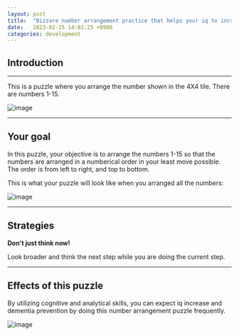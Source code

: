 ```yaml
---
layout: post
title:  "Bizzare number arrangement practice that helps your iq to increase"
date:   2023-02-25 14:02:25 +0900
categories: development
---
```


## Introduction

---

This is a puzzle where you arrange the number shown in the 4X4 tile. There are numbers 1-15.

![image](https://res.cloudinary.com/dg8gqr85x/image/upload/v1677389600/puzzle_qpa5ap.png)

---

## Your goal

In this puzzle, your objective is to arrange the numbers 1-15 so that the numbers are arranged in a numberical order in your least move possible. The order is from left to right, and top to bottom.

This is what your puzzle will look like when you arranged all the numbers:

![image](https://res.cloudinary.com/dg8gqr85x/image/upload/v1677390328/solution_aihz3m.png)

---

## Strategies

**Don't just think now!**

Look broader and think the next step while you are doing the current step.

---

## Effects of this puzzle

By utilizing cognitive and analytical skills, you can expect iq increase and dementia prevention by doing this number arrangement puzzle frequently.

![image](https://scrumorg-website-prod.s3.amazonaws.com/drupal/inline-images/Thinking%20by%20Sprinting.jpeg)

